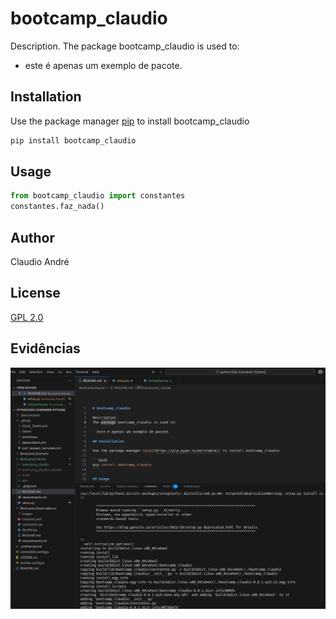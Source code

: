 # bootcamp_claudio

Description. The package bootcamp_claudio is used to:

- este é apenas um exemplo de pacote.

## Installation

Use the package manager [pip](https://pip.pypa.io/en/stable/) to install bootcamp_claudio

```bash
pip install bootcamp_claudio
```

## Usage

```python
from bootcamp_claudio import constantes
constantes.faz_nada()
```

## Author

Claudio André

## License

[GPL 2.0](https://choosealicense.com/licenses/gpl-2.0/)

## Evidências

![Evidência de Teste](images/Evidencia.png)
